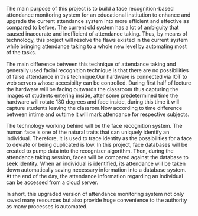 The main purpose of this project is to build a face recognition-based attendance monitoring system for an educational institution to enhance and upgrade the current attendance system into more efficient and effective as compared to before. The current old system has a lot of ambiguity that caused inaccurate and inefficient of attendance taking. Thus, by means of technology, this project will resolve the flaws existed in the current system while bringing attendance taking to a whole new level by automating most of the tasks.

The main difference between this technique of attendance taking and generally used facial recognition technique is that there are no possibilities of false attendance in this technique.Our hardware is connected via IOT to web servers whose accesibilty can be controlled. During first half of lecture the hardware will be facing outwards the classroom thus capturing the images of students entering inside, after some predetermined time the hardware will rotate 180 degrees and face inside, during this time it will capture students leaving the classrom.Now according to time difference between intime and outtime it will mark attendance for respective subjects.

The technology working behind will be the face recognition system. The human face is one of the natural traits that can uniquely identify an individual. Therefore, it is used to trace identity as the possibilities for a face to deviate or being duplicated is low. In this project, face databases will be created to pump data into the recognizer algorithm. Then, during the attendance taking session, faces will be compared against the database to seek identity. When an individual is identified, its attendance will be taken down automatically saving necessary information into a database system. At the end of the day, the attendance information regarding an individual can be accessed from a cloud server.

In short, this upgraded version of attendance monitoring system not only saved many resources but also provide huge convenience to the authority as many processes is automated.
